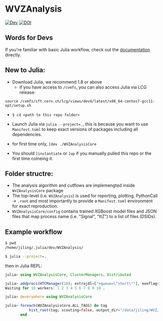 # WVZAnalysis

[![Dev](https://img.shields.io/badge/docs-dev-blue.svg)](https://moelf.github.io/WVZAnalysis.jl/dev)
[![DOI](https://zenodo.org/badge/388537649.svg)](https://zenodo.org/badge/latestdoi/388537649)


## Words for Devs
If you're familiar with basic Julia workflow, check out the [documentation](https://moelf.github.io/WVZAnalysis.jl/dev)
directly.

## New to Julia:
- Download Julia, we recommend 1.8 or above
    - if you have access to `/cvmfs`, you can also access Julia via LCG release:
```
source /cvmfs/sft.cern.ch/lcg/views/dev4/latest/x86_64-centos7-gcc11-opt/setup.sh
```

- `$ cd <path to this repo folder>`

- Launch Julia via `julia --project=.`, this is because
you want to use `Manifest.toml` to keep exact versions of packages including all dependencies.

- for first time only, `]dev ./WVZAnalysisCore`

- You should `]instantiate` or `]up` if you manually pulled this repo or the first time colneing it.

## Folder structre:
- The analysis algorithm and cutflows are implemengted inside `WVZAnalysisCore` package
- The top-level (i.e. `WVZAnalysis`) is used for reporting, plotting, PythonCall -> `.root` and
most importantly to provide a `Manifest.toml` environment for exact reproduction.
- `WVZAnalysisCore/config` contains trained XGBoost model files and JSON files that map process name
(i.e. "Signal", "ttZ") to a list of files (DSIDs).


## Example workflow
```bash
$ pwd
/home/jiling/.julia/dev/WVZAnalysis/ 

$ julia --project=.
```
then in Julia REPL:
```julia
julia> using WVZAnalysisCore, ClusterManagers, Distributed

julia> addprocs(HTCManager(10); extrajdl=["+queue=\"short\""], exeflags = `--project=$(Base.active_project()) -e 'include("/data/jiling/WVZ/init.jl")'`);
Waiting for 10 workers: 1 2 3 4 5 6 7 8 9 10 .

julia> @everywhere using WVZAnalysisCore

julia> foreach(WVZAnalysisCore.ALL_TAGS) do tag
           hist_root(tag; scouting=false, output_dir="/data/jiling/WVZ/v2.3_hists_uproot_jan9/");
       end
```
